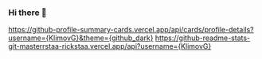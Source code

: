 ### Hi there 👋
https://github-profile-summary-cards.vercel.app/api/cards/profile-details?username={KlimovG}&theme={github_dark}
https://github-readme-stats-git-masterrstaa-rickstaa.vercel.app/api?username={KlimovG}
<!--
**KlimovG/KlimovG** is a ✨ _special_ ✨ repository because its `README.md` (this file) appears on your GitHub profile.

Here are some ideas to get you started:

- 🔭 I’m currently working on ...
- 🌱 I’m currently learning ...
- 👯 I’m looking to collaborate on ...
- 🤔 I’m looking for help with ...
- 💬 Ask me about ...
- 📫 How to reach me: ...
- 😄 Pronouns: ...
- ⚡ Fun fact: ...
-->
